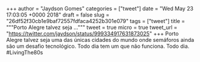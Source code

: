 
+++
author = "Jaydson Gomes"
categories = ["tweet"]
date = "Wed May 23 17:03:05 +0000 2018"
draft = false
slug = "26df52f30cb1e9baf72557fdfaca4252b301e079"
tags = ["tweet"]
title = """Porto Alegre talvez seja ..."""
tweet = true
micro = true
tweet_url = "https://twitter.com/jaydson/status/999334917631873025"
+++
Porto Alegre talvez seja uma das únicas cidades do mundo onde semáforos ainda são um desafio tecnológico.
Todo dia tem um que não funciona. Todo dia.
#LivingThe80s
